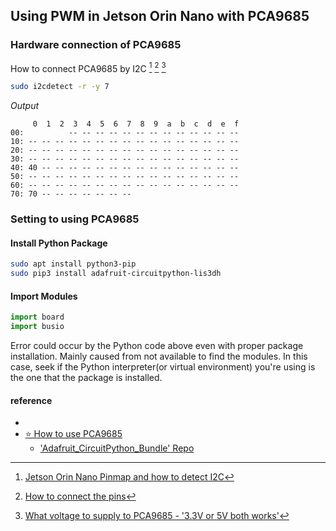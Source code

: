 
## Using PWM in Jetson Orin Nano with PCA9685






### Hardware connection of PCA9685



How to connect PCA9685 by I2C [^1] [^2] [^3]


```bash
sudo i2cdetect -r -y 7
```


*Output*
```
     0  1  2  3  4  5  6  7  8  9  a  b  c  d  e  f
00:          -- -- -- -- -- -- -- -- -- -- -- -- -- 
10: -- -- -- -- -- -- -- -- -- -- -- -- -- -- -- -- 
20: -- -- -- -- -- -- -- -- -- -- -- -- -- -- -- -- 
30: -- -- -- -- -- -- -- -- -- -- -- -- -- -- -- -- 
40: 40 -- -- -- -- -- -- -- -- -- -- -- -- -- -- -- 
50: -- -- -- -- -- -- -- -- -- -- -- -- -- -- -- -- 
60: -- -- -- -- -- -- -- -- -- -- -- -- -- -- -- -- 
70: 70 -- -- -- -- -- -- --  
```




### Setting to using PCA9685

#### Install Python Package
```bash
sudo apt install python3-pip
sudo pip3 install adafruit-circuitpython-lis3dh
```

#### Import Modules
```python
import board
import busio
```
Error could occur by the Python code above even with proper package installation. Mainly caused from not available to find the modules. In this case, seek if the Python interpreter(or virtual environment) you're using is the one that the package is installed.


#### reference
- [^1]: [Jetson Orin Nano Pinmap and how to detect I2C](https://jetsonhacks.com/nvidia-jetson-orin-nano-gpio-header-pinout)
- [⭐ How to use PCA9685](https://cdn-learn.adafruit.com/downloads/pdf/micropython-hardware-pca9685-dc-motor-and-stepper-driver.pdf#page=8)
    - ['Adafruit_CircuitPython_Bundle' Repo](https://github.com/adafruit/Adafruit_CircuitPython_Bundle)


[^2]: [How to connect the pins](https://learn.adafruit.com/16-channel-pwm-servo-driver/hooking-it-up)
[^3]: [What voltage to supply to PCA9685 - '3.3V or 5V both works'](https://cdn-shop.adafruit.com/datasheets/PCA9685.pdf#page=39)